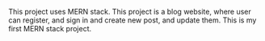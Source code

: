 This project uses MERN stack. This project is a blog website, where user can register, and sign in and create new post, and update them. This is my first MERN stack project.
